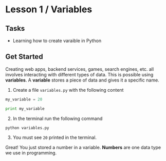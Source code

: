 # Lesson 1 / Variables

## Tasks
- Learning how to create varaible in Python

## Get Started
Creating web apps, backend services, games, search engines, etc. all involves interacting with different types of data. This is possible using **variables**. A **variable** stores a piece of data and gives it a specific name.

1. Create a file `variables.py` with the following content
```py
my_variable = 20

print my_variable
```
2. In the terminal run the following command
```shell
python variables.py
```
3. You must see `20` printed in the terminal.  

Great! You just stored a number in a variable. **Numbers** are one data type we use in programming.